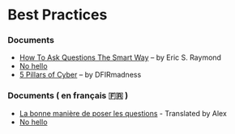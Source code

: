 # Best Practices

### Documents
- [How To Ask Questions The Smart Way](http://www.catb.org/esr/faqs/smart-questions.html) – by Eric S. Raymond
- [No hello](https://nohello.net/en/)
- [5 Pillars of Cyber](https://github.com/DFIRmadness/5pillars/blob/master/5-Pillars.md) – by DFIRmadness

### Documents ( en français 🇫🇷  ) 
- [La bonne manière de poser les questions](https://www.gnurou.org/writing/smartquestionsfr/) - Translated by Alex
- [No hello](https://nohello.net/fr/)
